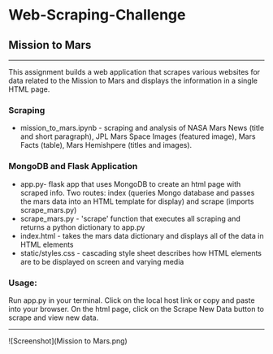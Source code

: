 # Web-Scraping-Challenge

## Mission to Mars
***

This assignment builds a web application that scrapes various websites for data related to the Mission to Mars and displays the information in a single HTML page.

### Scraping
* mission_to_mars.ipynb - scraping and analysis of NASA Mars News (title and short paragraph), JPL Mars Space Images (featured image), Mars Facts (table), Mars Hemishpere (titles and images).

### MongoDB and Flask Application
* app.py- flask app that uses MongoDB to create an html page with scraped info. Two routes: index (queries Mongo database and passes the mars data into an HTML template for display) and scrape (imports scrape_mars.py)
* scrape_mars.py - 'scrape' function that executes all scraping and returns a python dictionary to app.py
* index.html - takes the mars data dictionary and displays all of the data in  HTML elements
* static/styles.css - cascading style sheet describes how HTML elements are to be displayed on screen and varying media

### Usage:

Run app.py in your terminal.  Click on the local host link or copy and paste into your browser.  On the html page, click on the Scrape New Data button to scrape and view new data.
***
![Screenshot](Mission to Mars.png)